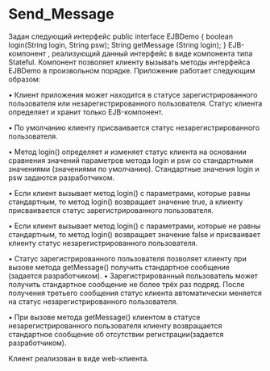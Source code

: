 # Send_Message
Задан следующий интерфейс 
public interface EJBDemo { 
   boolean login(String login, String psw); 
   String getMessage (String login); 
} 
   EJB-компонент , реализующий данный интерфейс в виде компонента типа 
Stateful. Компонент позволяет клиенту вызывать методы интерфейса EJBDemo 
в произвольном порядке. Приложение работает следующим образом: 

• ​Клиент приложения может находится в статусе зарегистрированного пользователя 
или незарегистрированного пользователя. Статус клиента определяет и хранит только 
EJB-компонент. 

• ​По умолчанию клиенту присваивается статус незарегистрированного пользователя. 

• ​Метод login() определяет и изменяет статус клиента на основании сравнения 
значений параметров метода login и psw со  стандартными значениями (значениями 
по умолчанию). Стандартные значения login и psw задаются разработчиком. 

• ​Если клиент вызывает метод login() с параметрами, которые равны стандартным, то 
метод login() возвращает значение true, а клиенту присваивается статус 
зарегистрированного пользователя. 

• ​Если клиент вызывает метод login() с параметрами, которые не равны стандартным, 
то метод login() возвращает значение false и присваивает клиенту статус 
незарегистрированного пользователя. 

• ​Статус зарегистрированного пользователя позволяет клиенту при вызове метода 
getMessage() получить стандартное сообщение (задается разработчиком). 
• ​Зарегистрированный пользователь может получить стандартное сообщение не более 
трёх раз подряд. После получения третьего сообщения статус клиента автоматически 
меняется на статус незарегистрированного пользователя. 

• ​При вызове метода getMessage() клиентом в статусе незарегистрированного 
пользователя клиенту возвращается  стандартное сообщение об отсутствии 
регистрации(задается разработчиком). 

Клиент реализован в виде web-клиента. 
